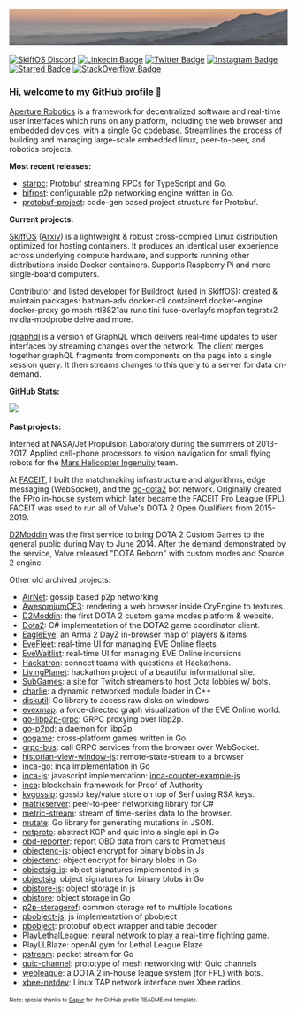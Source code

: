 <!-- Oh, it's you. It's been a long time. How have you been? -->
![](./header.jpg)

[![SkiffOS Discord](https://img.shields.io/discord/803825858599059487?label=SkiffOS%20Discord&style=flat-square)](https://discord.gg/EKVkdVmvwT)
[![Linkedin Badge](https://img.shields.io/badge/-LinkedIn-0e76a8?style=flat-square&logo=Linkedin&logoColor=white)](https://linkedin.com/in/paralin)
[![Twitter Badge](https://img.shields.io/badge/-Twitter-00acee?style=flat-square&logo=Twitter&logoColor=white)](https://twitter.com/paralinq)
[![Instagram Badge](https://img.shields.io/badge/-Instagram-e4405f?style=flat-square&logo=Instagram&logoColor=white)](https://instagram.com/paralinq/)
[![Starred Badge](https://img.shields.io/badge/~3.6k-Starred-blue?style=flat-square&logo=github)](https://github.com/paralin/starred)
[![StackOverflow Badge](https://img.shields.io/badge/StackOverflow-~14k%20Rep-orange?style=flat-square&logo=stackoverflow)](https://stackoverflow.com/users/431369/christian-stewart)

<!--[![Website Badge](https://img.shields.io/badge/Website-3b5998?style=flat-square&logo=google-chrome&logoColor=white)](http://paral.in)-->
<!--[![StackOverflow Badge](https://img.shields.io/stackexchange/stackoverflow/r/431369?style=flat-square)](https://stackoverflow.com/users/431369/christian-stewart)-->

### Hi, welcome to my GitHub profile 🍰

[Aperture Robotics] is a framework for decentralized software and real-time user
interfaces which runs on any platform, including the web browser and embedded
devices, with a single Go codebase. Streamlines the process of building and
managing large-scale embedded linux, peer-to-peer, and robotics projects.

[Aperture Robotics]: https://github.com/aperturerobotics

**Most recent releases:**

 - [starpc]: Protobuf streaming RPCs for TypeScript and Go.
 - [bifrost]: configurable p2p networking engine written in Go.
 - [protobuf-project]: code-gen based project structure for Protobuf.

[bifrost]: https://github.com/aperturerobotics/bifrost
[starpc]: https://github.com/aperturerobotics/starpc
[protobuf-project]: https://github.com/aperturerobotics/protobuf-project

**Current projects:**

[SkiffOS] ([Arxiv]) is a lightweight & robust cross-compiled Linux distribution
optimized for hosting containers. It produces an identical user experience
across underlying compute hardware, and supports running other distributions
inside Docker containers. Supports Raspberry Pi and more single-board computers.

[SkiffOS]: https://github.com/skiffos/skiffos
[Arxiv]: https://arxiv.org/pdf/2104.00048

[Contributor] and [listed developer] for [Buildroot] (used in SkiffOS): created &
maintain packages: batman-adv docker-cli containerd docker-engine docker-proxy
go mosh rtl8821au runc tini fuse-overlayfs mbpfan tegratx2 nvidia-modprobe delve
and more.

[Contributor]: https://patchwork.ozlabs.org/project/buildroot/list/?state=*&submitter=66856
[Buildroot]: http://buildroot.org
[listed developer]: https://github.com/buildroot/buildroot/blob/2021.11/DEVELOPERS#L510

[rgraphql] is a version of GraphQL which delivers real-time updates to user
interfaces by streaming changes over the network. The client merges together
graphQL fragments from components on the page into a single session query. It
then streams changes to this query to a server for data on-demand.

[rgraphql]: https://github.com/rgraphql/magellan

**GitHub Stats:**

<!-- 89% of magic tricks are not magic. Technically, they are sorcery. -->

<p>
  <img height="180em" src="https://github-readme-stats.vercel.app/api?username=paralin&theme=codeSTACKr&show_icons=true&hide_border=true&count_private=true&include_all_commits=true&locale=en" />
  <!--<img height="180em" src="https://github-readme-stats.vercel.app/api/top-langs/?username=paralin&show_icons=true&hide_border=true&layout=compact&langs_count=8"/>-->
</p>

**Past projects:**

<!-- To make a photocopier, simply photocopy a mirror. -->

Interned at NASA/Jet Propulsion Laboratory during the summers of 2013-2017.
Applied cell-phone processors to vision navigation for small flying robots for
the [Mars Helicopter Ingenuity] team.

[Worked]: https://github.com/readme/featured/nasa-ingenuity-helicopter
[Mars Helicopter Ingenuity]: https://mars.nasa.gov/technology/helicopter/

At [FACEIT], I built the matchmaking infrastructure and algorithms, edge
messaging (WebSocket), and the [go-dota2] bot network. Originally created the
FPro in-house system which later became the FACEIT Pro League (FPL). FACEIT was
used to run all of Valve's DOTA 2 Open Qualifiers from 2015-2019.

[FACEIT]: https://faceit.com
[go-dota2]: https://github.com/paralin/go-dota2

[D2Moddin] was the first service to bring DOTA 2 Custom Games to the general
public during May to June 2014. After the demand demonstrated by the service,
Valve released "DOTA Reborn" with custom modes and Source 2 engine.

<!-- [D2Moddin]: http://paral.in/the-d2moddin-project/ -->
[D2Moddin]: https://www.youtube.com/watch?v=BqJ1Z_uGBVY

Other old archived projects:

 - [AirNet]: gossip based p2p networking
 - [AwesomiumCE3]: rendering a web browser inside CryEngine to textures.
 - [D2Moddin]: the first DOTA 2 custom game modes platform & website.
 - [Dota2]: C# implementation of the DOTA2 game coordinator client.
 - [EagleEye]: an Arma 2 DayZ in-browser map of players & items
 - [EveFleet]: real-time UI for managing EVE Online fleets
 - [EveWaitlist]: real-time UI for managing EVE Online incursions
 - [Hackatron]: connect teams with questions at Hackathons.
 - [LivingPlanet]: hackathon project of a beautiful informational site.
 - [SubGames]: a site for Twitch streamers to host Dota lobbies w/ bots.
 - [charlie]: a dynamic networked module loader in C++
 - [diskutil]: Go library to access raw disks on windows
 - [evexmap]: a force-directed graph visualization of the EVE Online world.
 - [go-libp2p-grpc]: GRPC proxying over libp2p.
 - [go-p2pd]: a daemon for libp2p
 - [gogame]: cross-platform games written in Go.
 - [grpc-bus]: call GRPC services from the browser over WebSocket.
 - [historian-view-window-js]: remote-state-stream to a browser
 - [inca-go]: inca implementation in Go
 - [inca-js]: javascript implementation: [inca-counter-example-js]
 - [inca]: blockchain framework for Proof of Authority
 - [kvgossip]: gossip key/value store on top of Serf using RSA keys.
 - [matrixserver]: peer-to-peer networking library for C#
 - [metric-stream]: stream of time-series data to the browser.
 - [mutate]: Go library for generating mutations in JSON.
 - [netproto]: abstract KCP and quic into a single api in Go
 - [obd-reporter]: report OBD data from cars to Prometheus
 - [objectenc-js]: object encrypt for binary blobs in Js
 - [objectenc]: object encrypt for binary blobs in Go
 - [objectsig-js]: object signatures implemented in js
 - [objectsig]: object signatures for binary blobs in Go
 - [objstore-js]: object storage in js
 - [objstore]: object storage in Go
 - [p2p-storageref]: common storage ref to multiple locations
 - [pbobject-js]: js implementation of pbobject
 - [pbobject]: protobuf object wrapper and table decoder
 - [PlayLethalLeague]: neural network to play a real-time fighting game.
 - PlayLLBlaze: openAI gym for Lethal League Blaze
 - [pstream]: packet stream for Go
 - [quic-channel]: prototype of mesh networking with Quic channels
 - [webleague]: a DOTA 2 in-house league system (for FPL) with bots.
 - [xbee-netdev]: Linux TAP network interface over Xbee radios.

[AirNet]: https://github.com/airnet/airnet/
[AwesomiumCE3]: https://github.com/paralin/AwesomiumCE3
[D2Moddin]: https://github.com/paralin/D2Moddin
[Dota2]: https://github.com/paralin/Dota2
[EagleEye]: https://github.com/paralin/eagleeye
[EveFleet]: https://github.com/paralin/evefleet
[EveWaitlist]: https://github.com/paralin/evewaitlist
[Hackatron]: https://github.com/TheWashingtonRedskins/Hackatron
[LivingPlanet]: https://github.com/TheWashingtonRedskins/LivingPlanet
[PlayLethalLeague]: https://github.com/paralin/PlayLethalLeague
[SubGames]: https://github.com/paralin/SubGamesWeb
[charlie]: https://github.com/paralin/charlie
[diskutil]: https://github.com/paralin/diskutil
[evexmap]: https://github.com/paralin/evexmap
[go-libp2p-grpc]: https://github.com/paralin/go-libp2p-grpc
[go-p2pd]: https://github.com/paralin/go-p2pd
[gogame]: https://github.com/paralin/gogame
[grpc-bus]: https://github.com/paralin/grpc-bus
[historian-view-window-js]: https://github.com/paralin/historian-view-window-js
[inca-counter-example-js]: https://github.com/paralin/inca-counter-example-js
[inca-go]: https://github.com/paralin/inca-go
[inca-js]: https://github.com/paralin/inca-js
[inca]: https://github.com/paralin/inca
[kvgossip]: https://github.com/paralin/kvgossip
[matrixserver]: https://github.com/paralin/matrixserver
[metric-stream]: https://github.com/paralin/metric-stream
[mutate]: https://github.com/paralin/mutate
[netproto]: https://github.com/paralin/netproto
[obd-reporter]: https://github.com/paralin/obd-reporter
[objectenc-js]: https://github.com/paralin/objectenc-js
[objectenc]: https://github.com/paralin/objectenc
[objectsig-js]: https://github.com/paralin/objectsig-js
[objectsig]: https://github.com/paralin/objectsig
[objstore-js]: https://github.com/paralin/objstore-js
[objstore]: https://github.com/paralin/objstore
[p2p-storageref]: https://github.com/paralin/p2p-storageref
[pbobject-js]: https://github.com/paralin/pbobject-js
[pbobject]: https://github.com/paralin/pbobject
[pstream]: https://github.com/paralin/pstream
[quic-channel]: https://github.com/paralin/quic-channel
[webleague]: https://github.com/paralin/webleagueweb
[xbee-netdev]: https://github.com/paralin/xbee-netdev

<sub><sup>Note: special thanks to [Gapur](https://github.com/gapur) for the GitHub profile README.md template.</sup></sub>
